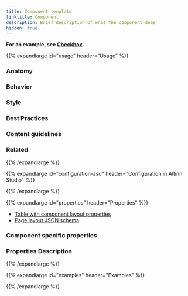 ```yaml
---
title: Component template
linktitle: Component
description: Brief description of what the component does
hidden: true
---
```


**For an example, see [Checkbox](../checkbox/).**

{{% expandlarge id="usage" header="Usage" %}}

<!-- Brief description of component and how it is used. -->

### Anatomy

<!-- Image/diagram with numbered callouts. Use basic version of component with good copy (text). -->
<!-- Include key with description of callouts. -->

### Behavior

<!-- How the component behaves in different contexts (optional) -->

### Style

<!-- Visual styiling (alignment, padding, dos and don'ts) -->


### Best Practices

<!-- Industry standards, dos and don'ts -->

### Content guidelines

<!-- E.g. punctuation rules, standard labels, etc. -->

### Related

<!-- List of related components or patterns, include links -->

{{% /expandlarge %}}

{{% expandlarge id="configuration-asd" header="Configuration in Altinn Studio" %}}

<!-- Description of how to add and configure the compoent in the GUI. -->

<!-- Add image(s) and key with description. -->

{{% /expandlarge %}}

{{% expandlarge id="properties" header="Properties" %}}

* [Table with component layout properties](../#expandable-components-code)
* [Page layout JSON schema](https://altinncdn.no/schemas/json/layout/layout.schema.v1.json)

### Component specific properties


### Properties Description

{{% /expandlarge %}}


{{% expandlarge id="examples" header="Examples" %}}


{{% /expandlarge %}}
